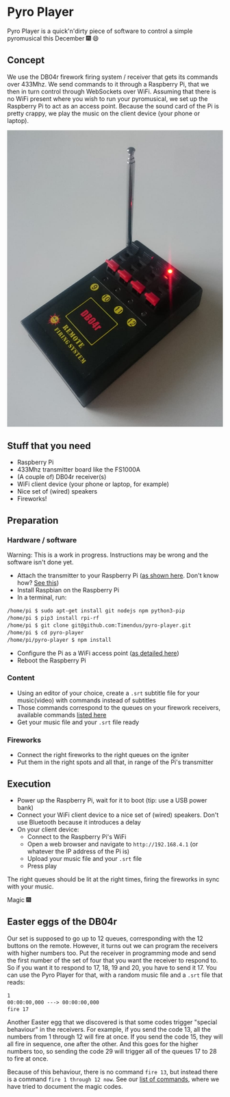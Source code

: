 # Pyro Player

Pyro Player is a quick'n'dirty piece of software to control a simple pyromusical
this December 🎆 😄

## Concept

We use the DB04r firework firing system / receiver that gets its commands over
433Mhz. We send commands to it through a Raspberry Pi, that we then in turn
control through WebSockets over WiFi. Assuming that there is no WiFi present
where you wish to run your pyromusical, we set up the Raspberry Pi to act as an
access point. Because the sound card of the Pi is pretty crappy, we play the
music on the client device (your phone or laptop).

![DB04R receivers with a remote](DB04R.jpg)

## Stuff that you need

* Raspberry Pi
* 433Mhz transmitter board like the FS1000A
* (A couple of) DB04r receiver(s)
* WiFi client device (your phone or laptop, for example)
* Nice set of (wired) speakers
* Fireworks!

## Preparation

### Hardware / software

Warning: This is a work in progress. Instructions may be wrong and the software
isn't done yet.

* Attach the transmitter to your Raspberry Pi ([as shown here](https://pypi.org/project/rpi-rf/#wiring-diagram-example). Don't know how? [See this](https://www.youtube.com/watch?v=Xe5Bj_N4Crw))
* Install Raspbian on the Raspberry Pi
* In a terminal, run:

```bash
/home/pi $ sudo apt-get install git nodejs npm python3-pip
/home/pi $ pip3 install rpi-rf
/home/pi $ git clone git@github.com:Timendus/pyro-player.git
/home/pi $ cd pyro-player
/home/pi/pyro-player $ npm install
```

* Configure the Pi as a WiFi access point ([as detailed here](https://www.raspberrypi.org/documentation/configuration/wireless/access-point.md))
* Reboot the Raspberry Pi

### Content

* Using an editor of your choice, create a `.srt` subtitle file for your music(video) with commands instead of subtitles
* Those commands correspond to the queues on your firework receivers, available commands [listed here](https://github.com/Timendus/pyro-player/blob/master/shared/commands.js)
* Get your music file and your `.srt` file ready

### Fireworks

* Connect the right fireworks to the right queues on the igniter
* Put them in the right spots and all that, in range of the Pi's transmitter

## Execution

* Power up the Raspberry Pi, wait for it to boot (tip: use a USB power bank)
* Connect your WiFi client device to a nice set of (wired) speakers. Don't use Bluetooth because it introduces a delay
* On your client device:
  * Connect to the Raspberry Pi's WiFi
  * Open a web browser and navigate to `http://192.168.4.1` (or whatever the IP address of the Pi is)
  * Upload your music file and your `.srt` file
  * Press play

The right queues should be lit at the right times, firing the fireworks in sync
with your music.

Magic 🎆

## Easter eggs of the DB04r

Our set is supposed to go up to 12 queues, corresponding with the 12 buttons on the remote. However, it turns out we can program the receivers with higher numbers too. Put the receiver in programming mode and send the first number of the set of four that you want the receiver to respond to. So if you want it to respond to 17, 18, 19 and 20, you have to send it 17. You can use the Pyro Player for that, with a random music file and a `.srt` file that reads:

```srt
1
00:00:00,000 ---> 00:00:00,000
fire 17
```

Another Easter egg that we discovered is that some codes trigger "special behaviour" in the receivers. For example, if you send the code 13, all the numbers from 1 through 12 will fire at once. If you send the code 15, they will all fire in sequence, one after the other. And this goes for the higher numbers too, so sending the code 29 will trigger all of the queues 17 to 28 to fire at once.

Because of this behaviour, there is no command `fire 13`, but instead there is a command `fire 1 through 12 now`. See our [list of commands](https://github.com/Timendus/pyro-player/blob/master/shared/commands.js), where we have tried to document the magic codes.
